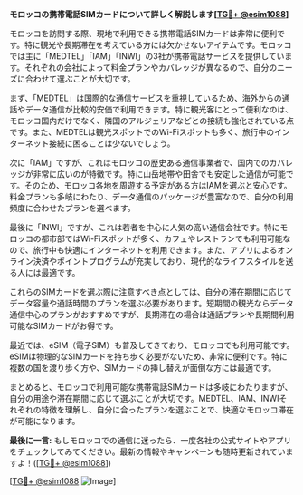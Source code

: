 **モロッコの携帯電話SIMカードについて詳しく解説します[[TG💪+ @esim1088](https://t.me/s/esim1088)]**

モロッコを訪問する際、現地で利用できる携帯電話SIMカードは非常に便利です。特に観光や長期滞在を考えている方には欠かせないアイテムです。モロッコでは主に「MEDTEL」「IAM」「INWI」の3社が携帯電話サービスを提供しています。それぞれの会社によって料金プランやカバレッジが異なるので、自分のニーズに合わせて選ぶことが大切です。

まず、「MEDTEL」は国際的な通信サービスを重視しているため、海外からの通話やデータ通信が比較的安価で利用できます。特に観光客にとって便利なのは、モロッコ国内だけでなく、隣国のアルジェリアなどとの接続も強化されている点です。また、MEDTELは観光スポットでのWi-Fiスポットも多く、旅行中のインターネット接続に困ることは少ないでしょう。

次に「IAM」ですが、これはモロッコの歴史ある通信事業者で、国内でのカバレッジが非常に広いのが特徴です。特に山岳地帯や田舎でも安定した通信が可能です。そのため、モロッコ各地を周遊する予定がある方はIAMを選ぶと安心です。料金プランも多岐にわたり、データ通信のパッケージが豊富なので、自分の利用頻度に合わせたプランを選べます。

最後に「INWI」ですが、これは若者を中心に人気の高い通信会社です。特にモロッコの都市部ではWi-Fiスポットが多く、カフェやレストランでも利用可能なので、旅行中も快適にインターネットを利用できます。また、アプリによるオンライン決済やポイントプログラムが充実しており、現代的なライフスタイルを送る人には最適です。

これらのSIMカードを選ぶ際に注意すべき点としては、自分の滞在期間に応じてデータ容量や通話時間のプランを選ぶ必要があります。短期間の観光ならデータ通信中心のプランがおすすめですが、長期滞在の場合は通話プランや長期間利用可能なSIMカードがお得です。

最近では、eSIM（電子SIM）も普及してきており、モロッコでも利用可能です。eSIMは物理的なSIMカードを持ち歩く必要がないため、非常に便利です。特に複数の国を渡り歩く方や、SIMカードの挿し替えが面倒な方には最適です。

まとめると、モロッコで利用可能な携帯電話SIMカードは多岐にわたりますが、自分の用途や滞在期間に応じて選ぶことが大切です。MEDTEL、IAM、INWIそれぞれの特徴を理解し、自分に合ったプランを選ぶことで、快適なモロッコ滞在が可能になります。

**最後に一言:** もしモロッコでの通信に迷ったら、一度各社の公式サイトやアプリをチェックしてみてください。最新の情報やキャンペーンも随時更新されていますよ！([[TG💪+ @esim1088](https://t.me/s/esim1088)])

[[TG💪+ @esim1088](https://t.me/s/esim1088) ![Image](https://i.postimg.cc/Y0z9fWf4/image.png)]